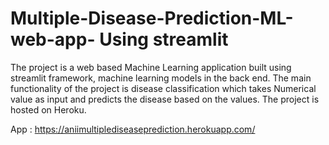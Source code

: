 # Multiple-Disease-Prediction-ML-web-app- Using streamlit

The project is a web based Machine Learning application built using streamlit framework, machine learning models in the back end. The main functionality of the project is disease classification which takes Numerical value as input and predicts the disease based on the values. The project is hosted on Heroku.

App : https://aniimultiplediseaseprediction.herokuapp.com/
